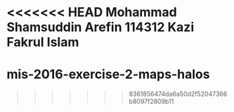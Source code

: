 <<<<<<< HEAD
Mohammad Shamsuddin Arefin 114312
Kazi Fakrul Islam 
=======
# mis-2016-exercise-2-maps-halos
>>>>>>> 8361856474da6a50d2f52047366b8097f2809b11
